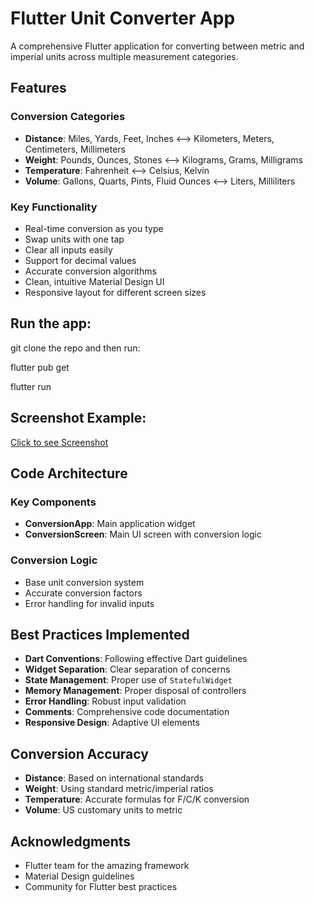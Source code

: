# Flutter Unit Converter App

A comprehensive Flutter application for converting between metric and imperial units across multiple measurement categories.

## Features

### Conversion Categories

- **Distance**: Miles, Yards, Feet, Inches ⟷ Kilometers, Meters, Centimeters, Millimeters  
- **Weight**: Pounds, Ounces, Stones ⟷ Kilograms, Grams, Milligrams  
- **Temperature**: Fahrenheit ⟷ Celsius, Kelvin  
- **Volume**: Gallons, Quarts, Pints, Fluid Ounces ⟷ Liters, Milliliters  

### Key Functionality

- Real-time conversion as you type  
- Swap units with one tap  
- Clear all inputs easily  
- Support for decimal values  
- Accurate conversion algorithms  
- Clean, intuitive Material Design UI  
- Responsive layout for different screen sizes  

## Run the app:

git clone the repo and then run:

flutter pub get

flutter run

## Screenshot Example:
[Click to see Screenshot](Screenshot_Example.png)

## Code Architecture

### Key Components

- **ConversionApp**: Main application widget  
- **ConversionScreen**: Main UI screen with conversion logic  

### Conversion Logic

- Base unit conversion system  
- Accurate conversion factors  
- Error handling for invalid inputs  

## Best Practices Implemented

- **Dart Conventions**: Following effective Dart guidelines  
- **Widget Separation**: Clear separation of concerns  
- **State Management**: Proper use of `StatefulWidget`  
- **Memory Management**: Proper disposal of controllers  
- **Error Handling**: Robust input validation  
- **Comments**: Comprehensive code documentation  
- **Responsive Design**: Adaptive UI elements  

## Conversion Accuracy

- **Distance**: Based on international standards  
- **Weight**: Using standard metric/imperial ratios  
- **Temperature**: Accurate formulas for F/C/K conversion  
- **Volume**: US customary units to metric  

## Acknowledgments

- Flutter team for the amazing framework  
- Material Design guidelines  
- Community for Flutter best practices